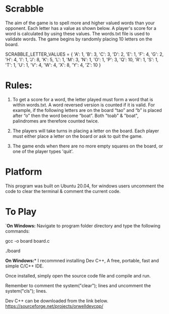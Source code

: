 # Scrabble

The aim of the game is to spell more and higher valued words than your opponent. Each letter has a value as shown
below.
A player's score for a word is calculated by using these values. 
The words.txt file is used to validate words. 
The game begins by randomly placing 10 letters on the board. 

SCRABBLE_LETTER_VALUES = {
 'A': 1, 'B': 3, 'C': 3, 'D': 2, 'E': 1, 'F': 4, 'G': 2, 'H': 4, 'I': 1, 'J': 8, 'K': 5, 'L': 1, 'M': 3, 'N': 1, 'O': 1, 'P': 3,
'Q': 10, 'R': 1, 'S': 1, 'T': 1, 'U': 1, 'V': 4, 'W': 4, 'X': 8, 'Y': 4, 'Z': 10
}

# Rules:
1. To get a score for a word, the letter played must form a word that is within words.txt. A word reversed version 
   is counted if it is valid. For example, if the following letters are on the board “tao” and
   “b” is placed after “o” then the word become “boat”. Both "toab" & "boat", palindromes are therefore counted twice.
   
2. The players will take turns in placing a letter on the board. Each player must either place a letter
   on the board or ask to quit the game.
   
3. The game ends when there are no more empty squares on the board, or one of the player types
   'quit'.

# Platform

This program was built on Ubuntu 20.04, for windows users uncomment the code to clear the terminal & comment the current code.

# To Play
 `**On Windows:**
  Navigate to program folder directory and type the following commands:
  
  gcc -o board board.c
  
  ./board
  
  **On Windows:***
  I recommned installing Dev C++, A free, portable, fast and simple C/C++ IDE.
  
  Once installed, simply open the source code file and compile and run.
  
  Remember to comment the system("clear"); lines and uncomment the system("cls"); lines.
  
  
  Dev C++ can be downloaded from the link below.
  https://sourceforge.net/projects/orwelldevcpp/
